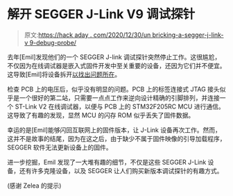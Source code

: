 # 解开 SEGGER J-Link V9 调试探针

> 原文:[https://hack aday . com/2020/12/30/un bricking-a-segger-j-link-v 9-debug-probe/](https://hackaday.com/2020/12/30/unbricking-a-segger-j-link-v9-debug-probe/)

去年[Emil]发现他们的一个 SEGGER J-link 调试探针突然停止工作。这很尴尬，不仅因为在线调试器是嵌入式固件开发中至关重要的设备，还因为它们并不便宜。这导致[Emil]将设备拆开[以找出问题所在](https://uglyduck.vajn.icu/ep/archive/2019/05/Unbricking_a_SEGGER_J_Link_v9_debug_probe.html)。

检查 PCB 上的电压后，似乎没有明显的问题。PCB 上的标签连接式 JTAG 接头似乎是一个很好的第二站，只需要一点点工作来逆向设计精确的引脚排列，并连接一个 ST-Link V2 在线调试器，以便与 PCB 上的 STM32F205RC MCU 进行通信。这导致了有趣的发现，显然 MCU 的闪存 ROM 似乎丢失了固件数据。

幸运的是[Emil]能够闪回互联网上的固件版本，让 J-Link 设备再次工作。然而，这并不是故事的结尾，因为在这之后，由于缺少不属于固件映像的引导加载程序，SEGGER 软件无法更新设备上的固件。

进一步挖掘，Emil 发现了一大堆有趣的细节，不仅是这些 SEGGER J-Link 设备，还有许多克隆设备，以及 SEGGER 让人们购买新版本调试探针的有趣方式。

(感谢 Zelea 的提示)